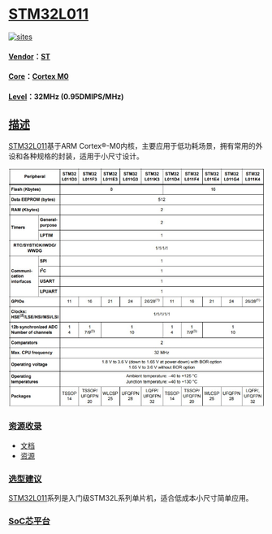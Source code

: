 ﻿# [STM32L011](https://github.com/SoCXin/STM32L011)

[![sites](http://182.61.61.133/link/resources/SoC.png)](http://www.SoC.Xin)

#### [Vendor](https://github.com/SoCXin/Vendor)：[ST](https://github.com/SoCXin/ST)
#### [Core](https://github.com/SoCXin/Cortex)：[Cortex M0](https://github.com/SoCXin/CM0)
#### [Level](https://github.com/SoCXin/Level)：32MHz (0.95DMIPS/MHz)

## [描述](https://github.com/SoCXin/STM32L011/wiki)

[STM32L011](https://github.com/SoCXin/STM32L011)基于ARM Cortex®-M0内核，主要应用于低功耗场景，拥有常用的外设和各种规格的封装，适用于小尺寸设计。

[![sites](docs/STM32L011.jpg)](https://www.st.com/zh/microcontrollers-microprocessors/stm32l011d4.html)

### [资源收录](https://github.com/SoCXin/STM32L011)

* [文档](docs/)
* [资源](src/)

### [选型建议](https://github.com/SoCXin)

[STM32L011](https://github.com/SoCXin/STM32L011)系列是入门级STM32L系列单片机，适合低成本小尺寸简单应用。

###  [SoC芯平台](http://www.SoC.Xin)
